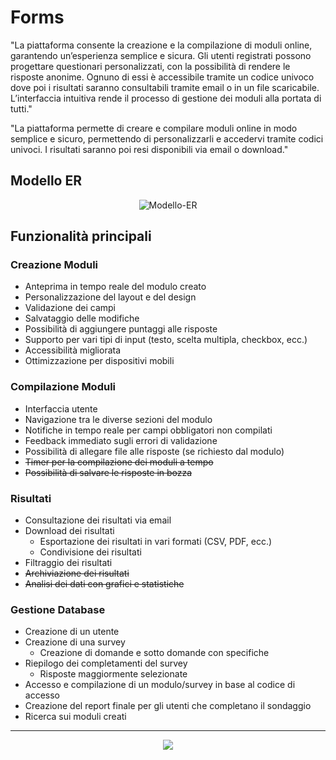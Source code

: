 # Forms

"La piattaforma consente la creazione e la compilazione di moduli online, garantendo un’esperienza
semplice e sicura. Gli utenti registrati possono progettare questionari personalizzati, con la
possibilità di rendere le risposte anonime. Ognuno di essi è accessibile tramite un codice univoco
dove poi i risultati saranno consultabili tramite email o in un file scaricabile. L’interfaccia
intuitiva rende il processo di gestione dei moduli alla portata di tutti."

"La piattaforma permette di creare e compilare moduli online in modo semplice e sicuro, permettendo
di personalizzarli e accedervi tramite codici univoci. I risultati saranno poi resi disponibili via
email o download."

## Modello ER

<p align="center">
  <img src="https://i.ibb.co/cSHSBxYj/Modello-ER.jpg" alt="Modello-ER" border="0">
</p>

## Funzionalità principali

### Creazione Moduli

- Anteprima in tempo reale del modulo creato
- Personalizzazione del layout e del design
- Validazione dei campi
- Salvataggio delle modifiche
- Possibilità di aggiungere puntaggi alle risposte
- Supporto per vari tipi di input (testo, scelta multipla, checkbox, ecc.)
- Accessibilità migliorata
- Ottimizzazione per dispositivi mobili

### Compilazione Moduli

- Interfaccia utente
- Navigazione tra le diverse sezioni del modulo
- Notifiche in tempo reale per campi obbligatori non compilati
- Feedback immediato sugli errori di validazione
- Possibilità di allegare file alle risposte (se richiesto dal modulo)
- ~~Timer per la compilazione dei moduli a tempo~~
- ~~Possibilità di salvare le risposte in bozza~~

### Risultati

- Consultazione dei risultati via email
- Download dei risultati
  - Esportazione dei risultati in vari formati (CSV, PDF, ecc.)
  - Condivisione dei risultati
- Filtraggio dei risultati
- ~~Archiviazione dei risultati~~
- ~~Analisi dei dati con grafici e statistiche~~

### Gestione Database

- Creazione di un utente
- Creazione di una survey
  - Creazione di domande e sotto domande con specifiche
- Riepilogo dei completamenti del survey
  - Risposte maggiormente selezionate
- Accesso e compilazione di un modulo/survey in base al codice di accesso
- Creazione del report finale per gli utenti che completano il sondaggio
- Ricerca sui moduli creati

---

<p align="center">
  <img src="https://i.ibb.co/sw0N4xK/New-Project-1.png"/>
</p>
